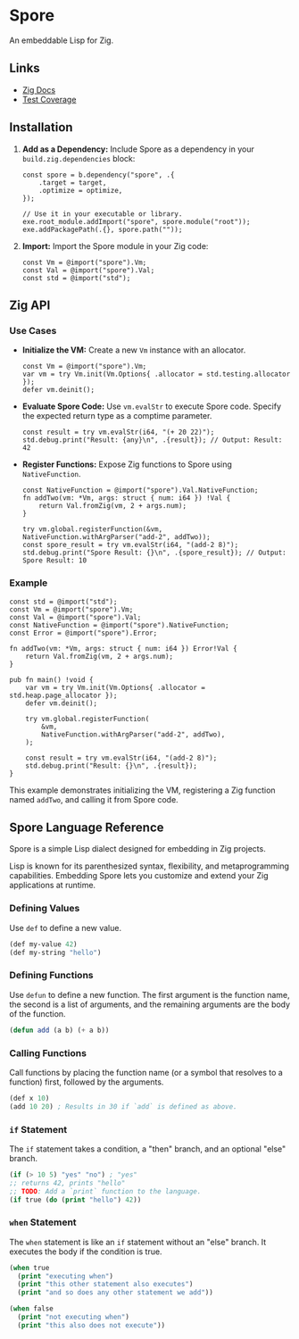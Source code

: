 # Spore

An embeddable Lisp for Zig.

## Links

- [Zig Docs](https://wmedrano.github.io/zig-spore/)
- [Test Coverage](https://wmedrano.github.io/zig-spore/kcov/)

## Installation

1.  **Add as a Dependency:** Include Spore as a dependency in your `build.zig.dependencies` block:

    ```zig
    const spore = b.dependency("spore", .{
        .target = target,
        .optimize = optimize,
    });

    // Use it in your executable or library.
    exe.root_module.addImport("spore", spore.module("root"));
    exe.addPackagePath(.{}, spore.path(""));
    ```

2.  **Import:** Import the Spore module in your Zig code:

    ```zig
    const Vm = @import("spore").Vm;
    const Val = @import("spore").Val;
    const std = @import("std");
    ```

## Zig API

### Use Cases

-   **Initialize the VM:** Create a new `Vm` instance with an allocator.

    ```zig
    const Vm = @import("spore").Vm;
    var vm = try Vm.init(Vm.Options{ .allocator = std.testing.allocator });
    defer vm.deinit();
    ```

-   **Evaluate Spore Code:** Use `vm.evalStr` to execute Spore code. Specify the expected return type as a comptime parameter.

    ```zig
    const result = try vm.evalStr(i64, "(+ 20 22)");
    std.debug.print("Result: {any}\n", .{result}); // Output: Result: 42
    ```

-   **Register Functions:** Expose Zig functions to Spore using `NativeFunction`.

    ```zig
    const NativeFunction = @import("spore").Val.NativeFunction;
    fn addTwo(vm: *Vm, args: struct { num: i64 }) !Val {
        return Val.fromZig(vm, 2 + args.num);
    }

    try vm.global.registerFunction(&vm, NativeFunction.withArgParser("add-2", addTwo));
    const spore_result = try vm.evalStr(i64, "(add-2 8)");
    std.debug.print("Spore Result: {}\n", .{spore_result}); // Output: Spore Result: 10
    ```

### Example

```zig
const std = @import("std");
const Vm = @import("spore").Vm;
const Val = @import("spore").Val;
const NativeFunction = @import("spore").NativeFunction;
const Error = @import("spore").Error;

fn addTwo(vm: *Vm, args: struct { num: i64 }) Error!Val {
    return Val.fromZig(vm, 2 + args.num);
}

pub fn main() !void {
    var vm = try Vm.init(Vm.Options{ .allocator = std.heap.page_allocator });
    defer vm.deinit();

    try vm.global.registerFunction(
        &vm,
        NativeFunction.withArgParser("add-2", addTwo),
    );

    const result = try vm.evalStr(i64, "(add-2 8)");
    std.debug.print("Result: {}\n", .{result});
}
```

This example demonstrates initializing the VM, registering a Zig function named `addTwo`, and calling it from Spore code.

## Spore Language Reference

Spore is a simple Lisp dialect designed for embedding in Zig projects.

Lisp is known for its parenthesized syntax, flexibility, and metaprogramming capabilities. Embedding Spore lets you customize and extend your Zig applications at runtime.

### Defining Values

Use `def` to define a new value.

```lisp
(def my-value 42)
(def my-string "hello")
```

### Defining Functions

Use `defun` to define a new function. The first argument is the function name, the second is a list of arguments, and the remaining arguments are the body of the function.

```lisp
(defun add (a b) (+ a b))
```

### Calling Functions

Call functions by placing the function name (or a symbol that resolves to a function) first, followed by the arguments.

```lisp
(def x 10)
(add 10 20) ; Results in 30 if `add` is defined as above.
```

### `if` Statement

The `if` statement takes a condition, a "then" branch, and an optional "else" branch.

```lisp
(if (> 10 5) "yes" "no") ; "yes"
;; returns 42, prints "hello"
;; TODO: Add a `print` function to the language.
(if true (do (print "hello") 42))
```

### `when` Statement

The `when` statement is like an `if` statement without an "else" branch. It executes the body if the condition is true.

```lisp
(when true
  (print "executing when")
  (print "this other statement also executes")
  (print "and so does any other statement we add"))

(when false
  (print "not executing when")
  (print "this also does not execute"))
```
